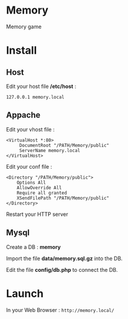 # Memory
Memory game

# Install

## Host

Edit your host file **/etc/host** :

`127.0.0.1 memory.local`

## Appache

Edit your vhost file :

```
<VirtualHost *:80>
     DocumentRoot "/PATH/Memory/public"
     ServerName memory.local
</VirtualHost>
```

Edit your conf file :

```
<Directory "/PATH/Memory/public">
    Options All
    AllowOverride All
    Require all granted
    XSendFilePath "/PATH/Memory/public"
</Directory>
```

Restart your HTTP server

## Mysql

Create a DB : **memory**

Import the file **data/memory.sql.gz** into the DB.

Edit the file **config/db.php** to connect the DB.


# Launch

In your Web Browser : `http://memory.local/`

